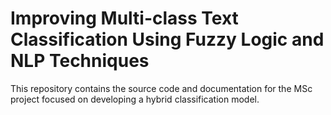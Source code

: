 # Improving Multi-class Text Classification Using Fuzzy Logic and NLP Techniques

This repository contains the source code and documentation for the MSc project focused on developing a hybrid classification model.
